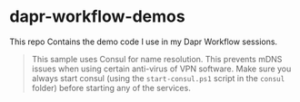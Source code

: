 # dapr-workflow-demos
This repo Contains the demo code I use in my Dapr Workflow sessions.

> This sample uses Consul for name resolution. This prevents mDNS issues when using certain anti-virus of VPN software. Make sure you always start consul (using the `start-consul.ps1` script in the `consul` folder) before starting any of the services.
